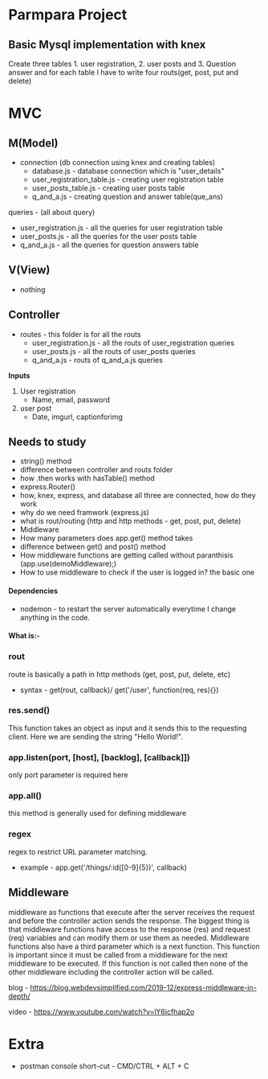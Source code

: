 # Parmpara Project

## Basic Mysql implementation with knex
Create three tables 1. user registration, 2. user posts and 3. Question answer and for each table I have to write four routs(get, post, put and delete)

# MVC
## M(Model)
- connection (db connection using knex and creating tables)
  - database.js - database connection which is "user_details" 
  - user_registration_table.js - creating user registration table
  - user_posts_table.js - creating user posts table
  - q_and_a.js - creating question and answer table(que_ans)

queries - (all about query) 
- user_registration.js - all the queries for user registration table
- user_posts.js - all the queries for the user posts table
- q_and_a.js - all the queries for question answers table

## V(View)
- nothing

## Controller
- routes - this folder is for all the routs
  - user_registration.js - all the routs of user_registration queries
  - user_posts.js - all the routs of user_posts queries
  - q_and_a.js - routs of q_and_a.js queries


**Inputs** 
 1. User registration
    - Name, email, password
 2. user post
    - Date, imgurl, captionforimg


## Needs to study

 - string() method
 - difference between controller and routs folder
 - how .then works with hasTable() method
 - express.Router()
 - how, knex, express, and database all three are connected, how do they work
 - why do we need framwork (express.js)
 - what is rout/routing (http and http methods - get, post, put, delete)
 - Middleware
 - How many parameters does app.get() method takes
 - difference between get() and post() method
 - How middleware functions are getting called without paranthisis (app.use(demoMiddleware);)
 - How to use middleware to check if the user is logged in? the basic one
 

#### Dependencies
 - nodemon - to restart the server automatically everytime I change anything in the code.


#### What is:- 
### rout
 route is basically a path in http methods (get, post, put, delete, etc)
  - syntax - get(rout, callback)/ get('/user', function(req, res){})
### res.send()
 This function takes an object as input and it sends this to the requesting client. Here we are sending the string "Hello World!".
### app.listen(port, [host], [backlog], [callback]])
 only port parameter is required here
### app.all()
 this method is generally used for defining middleware
### regex
 regex to restrict URL parameter matching.
 - example - app.get('/things/:id([0-9]{5})', callback)

## Middleware 
middleware as functions that execute after the server receives the request and before the controller action sends the response. The biggest thing is that middleware functions have access to the response (res) and request (req) variables and can modify them or use them as needed. Middleware functions also have a third parameter which is a next function. This function is important since it must be called from a middleware for the next middleware to be executed. If this function is not called then none of the other middleware including the controller action will be called.

blog - https://blog.webdevsimplified.com/2019-12/express-middleware-in-depth/

video - https://www.youtube.com/watch?v=lY6icfhap2o

# Extra
- postman console short-cut - CMD/CTRL + ALT + C
